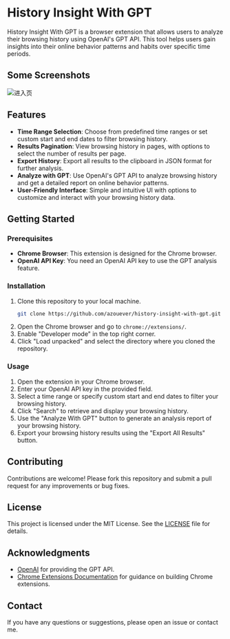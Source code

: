 # History Insight With GPT

History Insight With GPT is a browser extension that allows users to analyze their browsing history using OpenAI's GPT API. This tool helps users gain insights into their online behavior patterns and habits over specific time periods.

## Some Screenshots

![进入页](https://www.github.com/azouever/browsing-history-insight-with-gpt/demo_case/home.png)

## Features

- **Time Range Selection**: Choose from predefined time ranges or set custom start and end dates to filter browsing history.
- **Results Pagination**: View browsing history in pages, with options to select the number of results per page.
- **Export History**: Export all results to the clipboard in JSON format for further analysis.
- **Analyze with GPT**: Use OpenAI's GPT API to analyze browsing history and get a detailed report on online behavior patterns.
- **User-Friendly Interface**: Simple and intuitive UI with options to customize and interact with your browsing history data.

## Getting Started

### Prerequisites

- **Chrome Browser**: This extension is designed for the Chrome browser.
- **OpenAI API Key**: You need an OpenAI API key to use the GPT analysis feature.

### Installation

1. Clone this repository to your local machine.
   ```bash
   git clone https://github.com/azouever/history-insight-with-gpt.git
   ```
2. Open the Chrome browser and go to `chrome://extensions/`.
3. Enable "Developer mode" in the top right corner.
4. Click "Load unpacked" and select the directory where you cloned the repository.

### Usage

1. Open the extension in your Chrome browser.
2. Enter your OpenAI API key in the provided field.
3. Select a time range or specify custom start and end dates to filter your browsing history.
4. Click "Search" to retrieve and display your browsing history.
5. Use the "Analyze With GPT" button to generate an analysis report of your browsing history.
6. Export your browsing history results using the "Export All Results" button.

## Contributing

Contributions are welcome! Please fork this repository and submit a pull request for any improvements or bug fixes.

## License

This project is licensed under the MIT License. See the [LICENSE](LICENSE) file for details.

## Acknowledgments

- [OpenAI](https://openai.com/) for providing the GPT API.
- [Chrome Extensions Documentation](https://developer.chrome.com/docs/extensions/) for guidance on building Chrome extensions.

## Contact

If you have any questions or suggestions, please open an issue or contact me.
